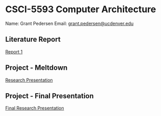 # CSCI-5593 Computer Architecture
Name: Grant Pedersen 
Email: grant.pedersen@ucdenver.edu  

## Literature Report
<a href='LiteratureReview/ReviewOnePedersen.docx'>Report 1</a>

## Project - Meltdown
<a href='Project/SpectreMeltdownGDN.ppt.pptx'>Research Presentation</a>

## Project - Final Presentation
<a href='Project/MeltdownAndSpectreTeam4.pptx'>Final Research Presentation </a>
